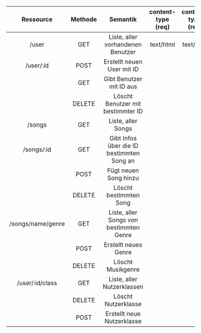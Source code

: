 |     Ressource     	| Methode 	|                  Semantik                 	| content-type (req) 	| content-type (res) 	|
|:-----------------:	|:-------:	|:-----------------------------------------:	|:------------------:	|:------------------:	|
| /user             	| GET     	| Liste, aller vorhandenen Benutzer         	| text/html          	|        text/html            	|
| /user/:id         	| POST    	| Erstellt neuen User mit ID                	|                    	|                    	|
|                   	| GET     	| Gibt Benutzer mit ID aus                  	|                    	|                    	|
|                   	| DELETE  	| Löscht Benutzer mit bestimmter ID         	|                    	|                    	|
| /songs            	| GET     	| Liste, aller Songs                        	|                    	|                    	|
| /songs/:id        	| GET     	| Gibt Infos über die ID bestimmten Song an 	|                    	|                    	|
|                   	| POST    	| Fügt neuen Song hinzu                     	|                    	|                    	|
|                   	| DELETE  	| Löscht bestimmten Song                    	|                    	|                    	|
| /songs/name/genre 	| GET     	| Liste, aller Songs von bestimmten Genre   	|                    	|                    	|
|                   	| POST    	| Erstellt neues Genre                      	|                    	|                    	|
|                   	| DELETE  	| Löscht Musikgenre                         	|                    	|                    	|
| /user/:id/class   	| GET     	| Liste, aller Nutzerklassen                	|                    	|                    	|
|                   	| DELETE  	| Löscht Nutzerklasse                       	|                    	|                    	|
|                   	| POST    	| Erstellt neue Nutzerklasse                	|                    	|                    	|